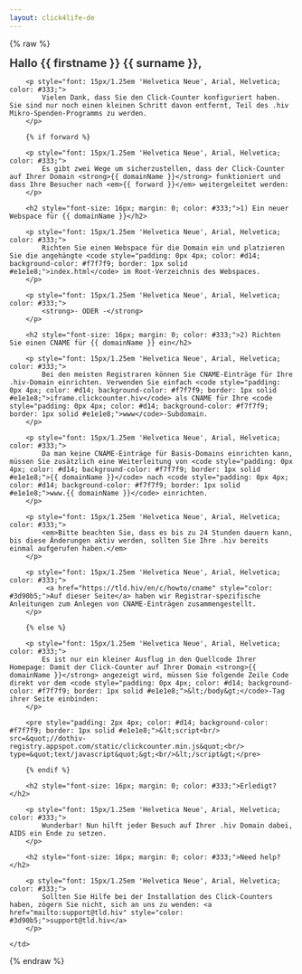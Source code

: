 ```yaml
---
layout: click4life-de
---
```


{% raw %}
<tr width="100%" itemscope itemtype="http://schema.org/EmailMessage">
    <td valign="top" align="left" style="background:#fff; padding: 40px;" itemprop="action" itemscope itemtype="http://schema.org/ViewAction">
        <h1 style="font-size: 20px; margin: 0; color: #333;">
            Hallo {{ firstname }} {{ surname }}, </h1>
            
        <p style="font: 15px/1.25em 'Helvetica Neue', Arial, Helvetica; color: #333;">
            Vielen Dank, dass Sie den Click-Counter konfiguriert haben. Sie sind nur noch einen kleinen Schritt davon entfernt, Teil des .hiv Mikro-Spenden-Programms zu werden.
        </p>
        
        {% if forward %}
        
        <p style="font: 15px/1.25em 'Helvetica Neue', Arial, Helvetica; color: #333;">
            Es gibt zwei Wege um sicherzustellen, dass der Click-Counter auf Ihrer Domain <strong>{{ domainName }}</strong> funktioniert und dass Ihre Besucher nach <em>{{ forward }}</em> weitergeleitet werden:
        </p>
        
        <h2 style="font-size: 16px; margin: 0; color: #333;">1) Ein neuer Webspace für {{ domainName }}</h2>
        
        <p style="font: 15px/1.25em 'Helvetica Neue', Arial, Helvetica; color: #333;">
            Richten Sie einen Webspace für die Domain ein und platzieren Sie die angehängte <code style="padding: 0px 4px; color: #d14; background-color: #f7f7f9; border: 1px solid #e1e1e8;">index.html</code> im Root-Verzeichnis des Webspaces.
        </p>
        
        <p style="font: 15px/1.25em 'Helvetica Neue', Arial, Helvetica; color: #333;">
            <strong>- ODER -</strong>
        </p>
        
        <h2 style="font-size: 16px; margin: 0; color: #333;">2) Richten Sie einen CNAME für {{ domainName }} ein</h2>
        
        <p style="font: 15px/1.25em 'Helvetica Neue', Arial, Helvetica; color: #333;">
            Bei den meisten Registraren können Sie CNAME-Einträge für Ihre .hiv-Domain einrichten. Verwenden Sie einfach <code style="padding: 0px 4px; color: #d14; background-color: #f7f7f9; border: 1px solid #e1e1e8;">iframe.clickcounter.hiv</code> als CNAME für Ihre <code style="padding: 0px 4px; color: #d14; background-color: #f7f7f9; border: 1px solid #e1e1e8;">www</code>-Subdomain.
        </p>

        <p style="font: 15px/1.25em 'Helvetica Neue', Arial, Helvetica; color: #333;">
            Da man keine CNAME-Einträge für Basis-Domains einrichten kann, müssen Sie zusätzlich eine Weiterleitung von <code style="padding: 0px 4px; color: #d14; background-color: #f7f7f9; border: 1px solid #e1e1e8;">{{ domainName }}</code> nach <code style="padding: 0px 4px; color: #d14; background-color: #f7f7f9; border: 1px solid #e1e1e8;">www.{{ domainName }}</code> einrichten.
        </p>
        
        <p style="font: 15px/1.25em 'Helvetica Neue', Arial, Helvetica; color: #333;">
            <em>Bitte beachten Sie, dass es bis zu 24 Stunden dauern kann, bis diese Änderungen aktiv werden, sollten Sie Ihre .hiv bereits einmal aufgerufen haben.</em>
        </p>
        
        <p style="font: 15px/1.25em 'Helvetica Neue', Arial, Helvetica; color: #333;">
             <a href="https://tld.hiv/en/c/howto/cname" style="color: #3d90b5;">Auf dieser Seite</a> haben wir Registrar-spezifische Anleitungen zum Anlegen von CNAME-Einträgen zusammengestellt. 
        </p>
                
        {% else %}
        
        <p style="font: 15px/1.25em 'Helvetica Neue', Arial, Helvetica; color: #333;">
            Es ist nur ein kleiner Ausflug in den Quellcode Ihrer Homepage: Damit der Click-Counter auf Ihrer Domain <strong>{{ domainName }}</strong> angezeigt wird, müssen Sie folgende Zeile Code direkt vor dem <code style="padding: 0px 4px; color: #d14; background-color: #f7f7f9; border: 1px solid #e1e1e8;">&lt;/body&gt;</code>-Tag ihrer Seite einbinden:
        </p>
        
        <pre style="padding: 2px 4px; color: #d14; background-color: #f7f7f9; border: 1px solid #e1e1e8;">&lt;script<br/>    src=&quot;//dothiv-registry.appspot.com/static/clickcounter.min.js&quot;<br/>    type=&quot;text/javascript&quot;&gt;<br/>&lt;/script&gt;</pre>
        
        {% endif %}
        
        <h2 style="font-size: 16px; margin: 0; color: #333;">Erledigt?</h2>
        
        <p style="font: 15px/1.25em 'Helvetica Neue', Arial, Helvetica; color: #333;">
            Wunderbar! Nun hilft jeder Besuch auf Ihrer .hiv Domain dabei, AIDS ein Ende zu setzen. 
        </p>
        
        <h2 style="font-size: 16px; margin: 0; color: #333;">Need help?</h2>
        
        <p style="font: 15px/1.25em 'Helvetica Neue', Arial, Helvetica; color: #333;">
            Sollten Sie Hilfe bei der Installation des Click-Counters haben, zögern Sie nicht, sich an uns zu wenden: <a href="mailto:support@tld.hiv" style="color: #3d90b5;">support@tld.hiv</a>
        </p>

    </td>
</tr>
{% endraw %}
